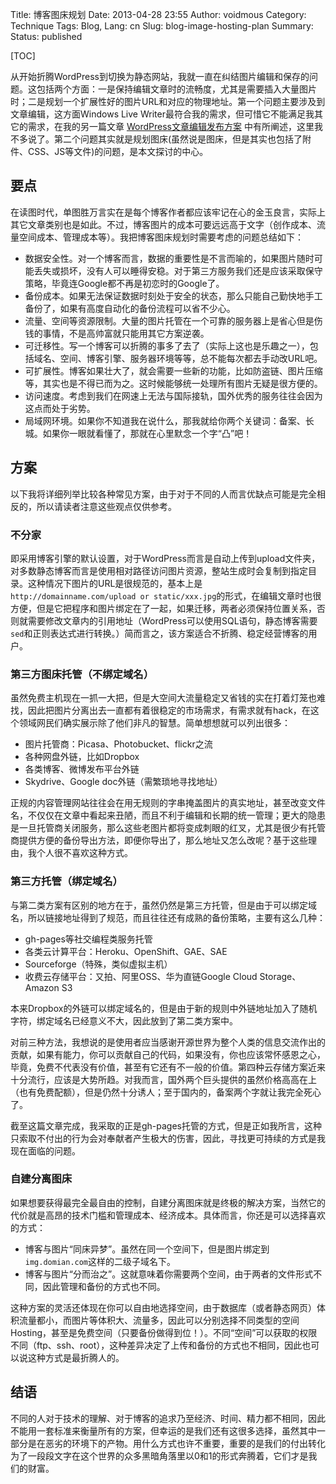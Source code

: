 Title: 博客图床规划
Date: 2013-04-28 23:55
Author: voidmous
Category: Technique
Tags: Blog,
Lang: cn
Slug: blog-image-hosting-plan
Summary: 
Status: published

[TOC]

从开始折腾WordPress到切换为静态网站，我就一直在纠结图片编辑和保存的问题。这包括两个方面：一是保持编辑文章时的流畅度，尤其是需要插入大量图片时；二是规划一个扩展性好的图片URL和对应的物理地址。第一个问题主要涉及到文章编辑，这方面Windows Live Writer最符合我的需求，但可惜它不能满足我其它的需求，在我的另一篇文章 [WordPress文章编辑发布方案](http://www.joshuazhang.net/posts/2013/Jan/wp-edit-publish-plan.html ) 中有所阐述，这里我不多说了。第二个问题其实就是规划图床(虽然说是图床，但是其实也包括了附件、CSS、JS等文件)的问题，是本文探讨的中心。

## 要点

在读图时代，单图胜万言实在是每个博客作者都应该牢记在心的金玉良言，实际上其它文章类别也是如此。不过，博客图片的成本可要远远高于文字（创作成本、流量空间成本、管理成本等）。我把博客图床规划时需要考虑的问题总结如下：

* 数据安全性。对一个博客而言，数据的重要性是不言而喻的，如果图片随时可能丢失或损坏，没有人可以睡得安稳。对于第三方服务我们还是应该采取保守策略，毕竟连Google都不再是初恋时的Google了。
* 备份成本。如果无法保证数据时刻处于安全的状态，那么只能自己勤快地手工备份了，如果有高度自动化的备份流程可以省不少心。
* 流量、空间等资源限制。大量的图片托管在一个可靠的服务器上是省心但是伤钱的事情，不是高帅富就只能用其它方案逆袭。
* 可迁移性。写一个博客可以折腾的事多了去了（实际上这也是乐趣之一），包括域名、空间、博客引擎、服务器环境等等，总不能每次都去手动改URL吧。
* 可扩展性。博客如果壮大了，就会需要一些新的功能，比如防盗链、图片压缩等，其实也是不得已而为之。这时候能够统一处理所有图片无疑是很方便的。
* 访问速度。考虑到我们在网速上无法与国际接轨，国外优秀的服务往往会因为这点而处于劣势。
* 局域网环境。如果你不知道我在说什么，那我就给你两个关键词：备案、长城。如果你一眼就看懂了，那就在心里默念一个字“凸”吧！

## 方案

以下我将详细列举比较各种常见方案，由于对于不同的人而言优缺点可能是完全相反的，所以请读者注意这些观点仅供参考。

### 不分家

即采用博客引擎的默认设置，对于WordPress而言是自动上传到upload文件夹，对多数静态博客而言是使用相对路径访问图片资源，整站生成时会复制到指定目录。这种情况下图片的URL是很规范的，基本上是`http://domainname.com/upload or static/xxx.jpg`的形式，在编辑文章时也很方便，但是它把程序和图片绑定在了一起，如果迁移，两者必须保持位置关系，否则就需要修改文章内的引用地址（WordPress可以使用SQL语句，静态博客需要`sed`和正则表达式进行转换。）简而言之，该方案适合不折腾、稳定经营博客的用户。

### 第三方图床托管（不绑定域名）

虽然免费主机现在一抓一大把，但是大空间大流量稳定又省钱的实在打着灯笼也难找，因此把图片分离出去一直都有着很稳定的市场需求，有需求就有hack，在这个领域网民们确实展示除了他们非凡的智慧。简单想想就可以列出很多：

* 图片托管商：Picasa、Photobucket、flickr之流
* 各种网盘外链，比如Dropbox
* 各类博客、微博发布平台外链
* Skydrive、Google doc外链（需繁琐地寻找地址）


正规的内容管理网站往往会在用无规则的字串掩盖图片的真实地址，甚至改变文件名，不仅仅在文章中看起来丑陋，而且不利于编辑和长期的统一管理；更大的隐患是一旦托管商关闭服务，那么这些老图片都将变成刺眼的红叉，尤其是很少有托管商提供方便的备份导出方法，即便你导出了，那么地址又怎么改呢？基于这些理由，我个人很不喜欢这种方式。

### 第三方托管（绑定域名）

与第二类方案有区别的地方在于，虽然仍然是第三方托管，但是由于可以绑定域名，所以链接地址得到了规范，而且往往还有成熟的备份策略，主要有这么几种：

* gh-pages等社交编程类服务托管
* 各类云计算平台：Heroku、OpenShift、GAE、SAE
* Sourceforge（特殊，类似虚拟主机）
* 收费云存储平台：又拍、阿里OSS、华为直链Google Cloud Storage、Amazon S3

本来Dropbox的外链可以绑定域名的，但是由于新的规则中外链地址加入了随机字符，绑定域名已经意义不大，因此放到了第二类方案中。

对前三种方法，我想说的是使用者应当感谢开源世界为整个人类的信息交流作出的贡献，如果有能力，你可以贡献自己的代码，如果没有，你也应该常怀感恩之心，毕竟，免费不代表没有价值，甚至有它还有不一般的价值。第四种云存储方案近来十分流行，应该是大势所趋。对我而言，国外两个巨头提供的虽然价格高高在上（也有免费配额），但是仍然十分诱人；至于国内的，备案两个字就让我完全死心了。

截至这篇文章完成，我采取的正是gh-pages托管的方式，但是正如我所言，这种只索取不付出的行为会对奉献者产生极大的伤害，因此，寻找更可持续的方式是我现在面临的问题。

### 自建分离图床

如果想要获得最完全最自由的控制，自建分离图床就是终极的解决方案，当然它的代价就是高昂的技术门槛和管理成本、经济成本。具体而言，你还是可以选择喜欢的方式：

* 博客与图片“同床异梦”。虽然在同一个空间下，但是图片绑定到`img.domian.com`这样的二级子域名下。
* 博客与图片“分而治之”。这就意味着你需要两个空间，由于两者的文件形式不同，因此管理和备份的方式也不同。

这种方案的灵活还体现在你可以自由地选择空间，由于数据库（或者静态网页）体积流量都小，而图片等体积大、流量多，因此可以分别选择不同类型的空间Hosting，甚至是免费空间（只要备份做得到位！）。不同“空间”可以获取的权限不同（ftp、ssh、root），这种差异决定了上传和备份的方式也不相同，因此也可以说这种方式是最折腾人的。

## 结语

不同的人对于技术的理解、对于博客的追求乃至经济、时间、精力都不相同，因此不能用一套标准来衡量所有的方案，但幸运的是我们还有这很多选择，虽然其中一部分是在恶劣的环境下的产物。用什么方式也许不重要，重要的是我们的付出转化为了一段段文字在这个世界的众多黑暗角落里以0和1的形式奔腾着，它们才是我们的财富。
